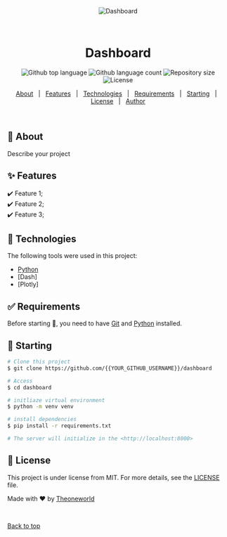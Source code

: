 <div align="center" id="top"> 
  <img src="./.github/app.gif" alt="Dashboard" />

  &#xa0;

  <!-- <a href="https://dashboard.netlify.app">Demo</a> -->
</div>

<h1 align="center">Dashboard</h1>

<p align="center">
  <img alt="Github top language" src="https://img.shields.io/github/languages/top/Reelro/dashboard?color=56BEB8">

  <img alt="Github language count" src="https://img.shields.io/github/languages/count/Reelro/dashboard?color=56BEB8">

  <img alt="Repository size" src="https://img.shields.io/github/repo-size/Reelro/dashboard?color=56BEB8">

  <img alt="License" src="https://img.shields.io/github/license/Reelro/dashboard?color=56BEB8">

  <!-- <img alt="Github issues" src="https://img.shields.io/github/issues/{{YOUR_GITHUB_USERNAME}}/dashboard?color=56BEB8" /> -->

  <!-- <img alt="Github forks" src="https://img.shields.io/github/forks/{{YOUR_GITHUB_USERNAME}}/dashboard?color=56BEB8" /> -->

  <!-- <img alt="Github stars" src="https://img.shields.io/github/stars/{{YOUR_GITHUB_USERNAME}}/dashboard?color=56BEB8" /> -->
</p>

<!-- Status -->

<!-- <h4 align="center"> 
	🚧  Dashboard 🚀 Under construction...  🚧
</h4> 

<hr> -->

<p align="center">
  <a href="#dart-about">About</a> &#xa0; | &#xa0; 
  <a href="#sparkles-features">Features</a> &#xa0; | &#xa0;
  <a href="#rocket-technologies">Technologies</a> &#xa0; | &#xa0;
  <a href="#white_check_mark-requirements">Requirements</a> &#xa0; | &#xa0;
  <a href="#checkered_flag-starting">Starting</a> &#xa0; | &#xa0;
  <a href="#memo-license">License</a> &#xa0; | &#xa0;
  <a href="https://github.com/{{YOUR_GITHUB_USERNAME}}" target="_blank">Author</a>
</p>

<br>

## :dart: About ##

Describe your project

## :sparkles: Features ##

:heavy_check_mark: Feature 1;\
:heavy_check_mark: Feature 2;\
:heavy_check_mark: Feature 3;

## :rocket: Technologies ##

The following tools were used in this project:

- [Python](https://expo.io/)
- [Dash]
- [Plotly]

## :white_check_mark: Requirements ##

Before starting :checkered_flag:, you need to have [Git](https://git-scm.com) and [Python](https://nodejs.org/en/) installed.

## :checkered_flag: Starting ##

```bash
# Clone this project
$ git clone https://github.com/{{YOUR_GITHUB_USERNAME}}/dashboard

# Access
$ cd dashboard

# initliaze virtual environment
$ python -m venv venv

# install dependencies
$ pip install -r requirements.txt

# The server will initialize in the <http://localhost:8000>
```

## :memo: License ##

This project is under license from MIT. For more details, see the [LICENSE](LICENSE.md) file.


Made with :heart: by <a href="https://github.com/orgs/Reelro/teams/dashboard_team" target="_blank">Theoneworld</a>

&#xa0;

<a href="#top">Back to top</a>
